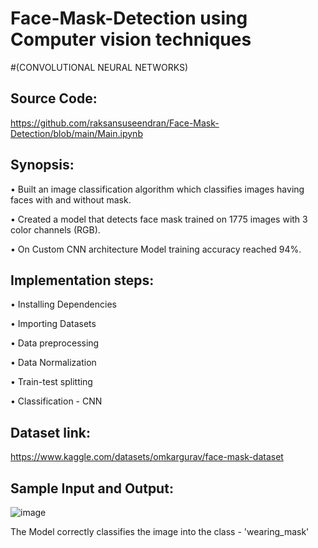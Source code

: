 # Face-Mask-Detection using Computer vision techniques
#(CONVOLUTIONAL NEURAL NETWORKS)

Source Code:
------------

https://github.com/raksansuseendran/Face-Mask-Detection/blob/main/Main.ipynb


Synopsis:
----------

• Built an image classification algorithm which classifies images having faces with and without mask.

• Created a model that detects face mask trained on 1775 images with 3 color channels (RGB).

• On Custom CNN architecture Model training accuracy reached 94%.


Implementation steps:
----------------------

• Installing Dependencies

• Importing Datasets

• Data preprocessing

• Data Normalization

• Train-test splitting

• Classification - CNN

Dataset link:
--------------

https://www.kaggle.com/datasets/omkargurav/face-mask-dataset

Sample Input and Output:
----------

![image](https://user-images.githubusercontent.com/98756460/236657490-21808433-1156-4e07-8001-e72388edeb50.png)

The Model correctly classifies the image into the class - 'wearing_mask'
